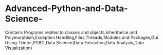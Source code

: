 # Advanced-Python-and-Data-Science-
Contains Programs related to classes and objects,Inheritance and Polymorphism,Exception Handling,Files,Threads,Modules and Packages,Gui Using Tkinter,PDBC,Data Science(Data Extraction,Data Analysis,Data Visualization)
